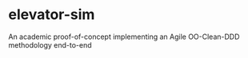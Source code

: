 # elevator-sim
An academic proof-of-concept implementing an Agile OO-Clean-DDD methodology end-to-end
